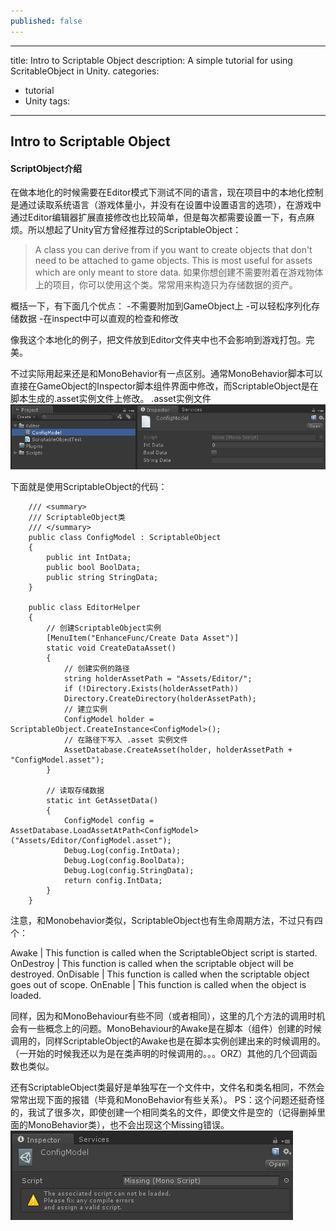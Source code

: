 ```yaml
---
published: false
---
```


---
title: Intro to Scriptable Object
description: A simple tutorial for using ScritableObject in Unity.
categories:
 - tutorial
 - Unity
tags:
---

## Intro to Scriptable Object
#### ScriptObject介绍

在做本地化的时候需要在Editor模式下测试不同的语言，现在项目中的本地化控制是通过读取系统语言（游戏体量小，并没有在设置中设置语言的选项），在游戏中通过Editor编辑器扩展直接修改也比较简单，但是每次都需要设置一下，有点麻烦。所以想起了Unity官方曾经推荐过的ScriptableObject：

>A class you can derive from if you want to create objects that don't need to be attached to game objects. This is most useful for assets which are only meant to store data.
>如果你想创建不需要附着在游戏物体上的项目，你可以使用这个类。常常用来构造只为存储数据的资产。

概括一下，有下面几个优点：
-不需要附加到GameObject上
-可以轻松序列化存储数据
-在inspect中可以直观的检查和修改
	
像我这个本地化的例子，把文件放到Editor文件夹中也不会影响到游戏打包。完美。

不过实际用起来还是和MonoBehavior有一点区别。通常MonoBehavior脚本可以直接在GameObject的Inspector脚本组件界面中修改，而ScriptableObject是在脚本生成的.asset实例文件上修改。
.asset实例文件
![asset实例文件](asset实例文件.png)

下面就是使用ScriptableObject的代码：
```
	/// <summary>
	/// ScriptableObject类
	/// </summary>
	public class ConfigModel : ScriptableObject
	{
		public int IntData;
		public bool BoolData;
		public string StringData;
	}
	
	public class EditorHelper
	{
		// 创建ScriptableObject实例
		[MenuItem("EnhanceFunc/Create Data Asset")]
		static void CreateDataAsset()
		{
			// 创建实例的路径
			string holderAssetPath = "Assets/Editor/";
			if (!Directory.Exists(holderAssetPath))
			Directory.CreateDirectory(holderAssetPath);
			// 建立实例
			ConfigModel holder = ScriptableObject.CreateInstance<ConfigModel>();
			// 在路径下写入 .asset 实例文件
			AssetDatabase.CreateAsset(holder, holderAssetPath + "ConfigModel.asset");
		}
		
		// 读取存储数据
		static int GetAssetData()
		{
			ConfigModel config = AssetDatabase.LoadAssetAtPath<ConfigModel>("Assets/Editor/ConfigModel.asset");
			Debug.Log(config.IntData);
			Debug.Log(config.BoolData);
			Debug.Log(config.StringData);
			return config.IntData;
		}
	}
```

注意，和Monobehavior类似，ScriptableObject也有生命周期方法，不过只有四个：

Awake |	This function is called when the ScriptableObject script is started.
OnDestroy |	This function is called when the scriptable object will be destroyed.
OnDisable |	This function is called when the scriptable object goes out of scope.
OnEnable | This function is called when the object is loaded.

同样，因为和MonoBehaviour有些不同（或者相同），这里的几个方法的调用时机会有一些概念上的问题。MonoBehaviour的Awake是在脚本（组件）创建的时候调用的，同样ScriptableObject的Awake也是在脚本实例创建出来的时候调用的。（一开始的时候我还以为是在类声明的时候调用的。。。ORZ）其他的几个回调函数也类似。

还有ScriptableObject类最好是单独写在一个文件中，文件名和类名相同，不然会常常出现下面的报错（毕竟和MonoBehavior有些关系）。
PS：这个问题还挺奇怪的，我试了很多次，即使创建一个相同类名的文件，即使文件是空的（记得删掉里面的MonoBehavior类），也不会出现这个Missing错误。
![missing_warning](missing_warning.png)

